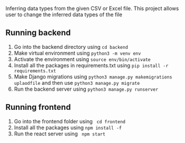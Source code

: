 
Inferring data types from the given CSV or Excel file. This project allows user to change the inferred data types of the file

## Running backend
1. Go into the backend directory using ```cd backend```
2. Make virtual environment using ```python3 -m venv env```
3. Activate the environment using ```source env/bin/activate```
4. Install all the packages in requirements.txt using ```pip install -r requirements.txt```
5. Make Django migrations using ```python3 manage.py makemigrations uplaodfile``` and then use ```python3 manage.py migrate```
6. Run the backend server using ```python3 manage.py runserver```

## Running frontend
1. Go into the frontend folder using ``` cd frontend```
2. Install all the packages using ``` npm install -f ```
3. Run the react server using ``` npm start```

